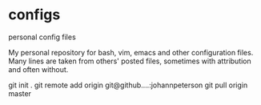 # configs
personal config files

My personal repository for bash, vim, emacs and other configuration files.
Many lines are taken from others' posted files, sometimes with attribution and often without.

   git init .
   git remote add origin git@github....:johannpeterson
   git pull origin master
